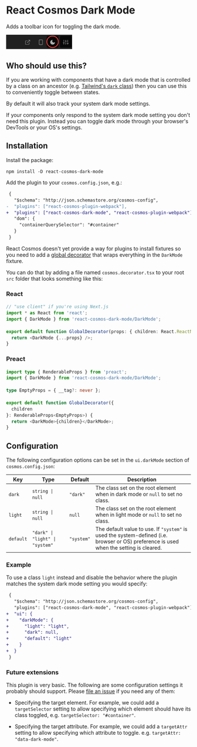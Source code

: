# React Cosmos Dark Mode

Adds a toolbar icon for toggling the dark mode.

<img src="https://raw.githubusercontent.com/birchill/react-cosmos-dark-mode/main/docs/toolbar-icon.png" alt="The toolbar icon" title="Toolbar icon" width="180">

## Who should use this?

If you are working with components that have a dark mode that is controlled by
a class on an ancestor (e.g. [Tailwind's `dark`
class](https://tailwindcss.com/docs/dark-mode)) then you can use this to
conveniently toggle between states.

By default it will also track your system dark mode settings.

If your components only respond to the system dark mode setting you don't need
this plugin.
Instead you can toggle dark mode through your browser's DevTools or your OS's
settings.

## Installation

Install the package:

```
npm install -D react-cosmos-dark-mode
```

Add the plugin to your `cosmos.config.json`, e.g.:

```diff
 {
   "$schema": "http://json.schemastore.org/cosmos-config",
-  "plugins": ["react-cosmos-plugin-webpack"],
+  "plugins": ["react-cosmos-dark-mode", "react-cosmos-plugin-webpack"],
   "dom": {
     "containerQuerySelector": "#container"
   }
 }
```

React Cosmos doesn't yet provide a way for plugins to install fixtures so you
need to add a [global
decorator](https://cosmos-docs-woad.vercel.app/docs/fixtures/decorators) that
wraps everything in the `DarkMode` fixture.

You can do that by adding a file named `cosmos.decorator.tsx` to your root `src`
folder that looks something like this:

### React

```ts
// "use client" if you're using Next.js
import * as React from 'react';
import { DarkMode } from 'react-cosmos-dark-mode/DarkMode';

export default function GlobalDecorator(props: { children: React.ReactNode }) {
  return <DarkMode {...props} />;
}
```

### Preact

```ts
import type { RenderableProps } from 'preact';
import { DarkMode } from 'react-cosmos-dark-mode/DarkMode';

type EmptyProps = { __tag?: never };

export default function GlobalDecorator({
  children
}: RenderableProps<EmptyProps>) {
  return <DarkMode>{children}</DarkMode>;
}
```

## Configuration

The following configuration options can be set in the `ui.darkMode` section of
`cosmos.config.json`:

| Key       | Type                            | Default    | Description                                                                                                                             |
| --------- | ------------------------------- | ---------- | --------------------------------------------------------------------------------------------------------------------------------------- |
| `dark`    | `string \| null`                | `"dark"`   | The class set on the root element when in dark mode or `null` to set no class.                                                          |
| `light`   | `string \| null`                | `null`     | The class set on the root element when in light mode or `null` to set no class.                                                         |
| `default` | `"dark" \| "light" \| "system"` | `"system"` | The default value to use. If `"system"` is used the system-defined (i.e. browser or OS) preference is used when the setting is cleared. |

### Example

To use a class `light` instead and disable the behavior where the plugin matches
the system dark mode setting you would specify:

```diff
 {
   "$schema": "http://json.schemastore.org/cosmos-config",
   "plugins": ["react-cosmos-dark-mode", "react-cosmos-plugin-webpack"],
+  "ui": {
+    "darkMode": {
+      "light": "light",
+      "dark": null,
+      "default": "light"
+    }
+  }
 }
```

### Future extensions

This plugin is very basic. The following are some configuration settings it
probably should support.
Please [file an
issue](https://github.com/birchill/react-cosmos-dark-mode/issues) if you need
any of them:

- Specifying the target element. For example, we could add a `targetSelector`
  setting to allow specifying which element should have its class toggled,
  e.g. `targetSelector: "#container"`.

- Specifying the target attribute. For example, we could add a `targetAttr`
  setting to allow specifying which attribute to toggle.
  e.g. `targetAttr: "data-dark-mode"`.
